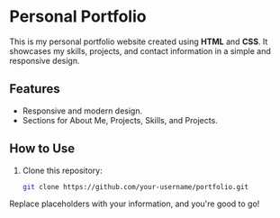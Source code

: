 # Personal Portfolio

This is my personal portfolio website created using **HTML** and **CSS**. It showcases my skills, projects, and contact information in a simple and responsive design.

## Features
- Responsive and modern design.
- Sections for About Me, Projects, Skills, and Projects.

## How to Use
1. Clone this repository:
   ```bash
   git clone https://github.com/your-username/portfolio.git

Replace placeholders with your information, and you're good to go!
